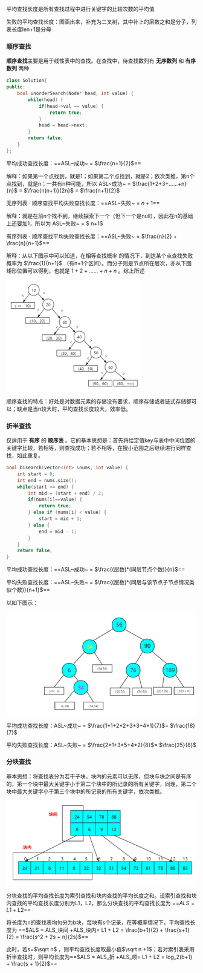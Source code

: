 平均查找长度是所有查找过程中进行关键字的比较次数的平均值

失败的平均查找长度：图画出来，补充为二叉树，其中补上的层数之和是分子，列表长度len+1是分母

### 顺序查找

**顺序查找**主要是用于线性表中的查找。在查找中，待查找数列有 **无序数列** 和 **有序数列** 两种

```c++
class Solution{
public:
	bool unorderSearch(Node* head, int value) {
		while(head) {
            if(head->val == value) {
                return true;
            }
            head = head->next;
        }
        return false;
	} 
};
```

平均成功查找长度：==ASL~成功~ = $\frac{n+1}{2}$==

解释：如果第一个点找到，就是1；如果第二个点找到，就是2；依次类推，第n个点找到，就是n；一共有n种可能，所以 ASL~成功~ = $\frac{1+2+3+……+n}{n}$ = $\frac{n(n+1)}{2n}$ = $\frac{n+1}{2}$

无序列表 · 顺序查找平均失败查找长度：==ASL~失败~ = $n+1$==

解释：就是在前n个找不到，继续探索下一个（但下一个是null），因此在n的基础上还要加1，所以为 ASL~失败~ = $ n+1$

有序列表 · 顺序查找平均失败查找长度：==ASL~失败~ = $\frac{n}{2} + \frac{n}{n+1}$==

解释：从以下图示中可以知道，在相等查找概率 的情况下，到达某个点查找失败概率为 $\frac{1}{n+1}$ （有n+1个区间）。而分子则是节点所在层次，亦从下图矩形位置可以得到，也就是 $1+2+……+n+n$ 。综上所述

<img src="pic/有序数列顺序查找.png" style="zoom:50%;" />

顺序查找的特点：好处是对数据元素的存储没有要求，顺序存储或者链式存储都可以；缺点是当n较大时，平均查找长度较大，效率低。

### 折半查找

仅适用于 **有序** 的 **顺序表** 。它的基本思想是：首先将给定值key与表中中间位置的关键字比较，若相等，则查找成功；若不相等，在搜小范围之后继续进行同样查找，如此重复。

```c++
bool bisearch(vector<int> &nums, int value) {
    int start = 0;
    int end = nums.size();
    while(start <= end) {
        int mid = (start + end) / 2;
        if(nums[i]==value) {
            return true;
        } else if (nums[i] < value) {
            start = mid + 1;
        } else {
            end = mid - 1;
        }
    }
    return false;
}
```

平均成功查找长度：==ASL~成功~ = $\frac{(层数)*(同层节点个数)}{n}$==

平均失败查找长度：==ASL~失败~ = $\frac{(层数)*(同层与该节点子节点情况类似个数)}{n+1}$==

以如下图示：

<img src="pic/折半查找3.png" style="zoom:75%;" />

平均成功查找长度：ASL~成功~ = $\frac{1*1+2*2+3*3+4*1}{7}$= $\frac{18}{7}$

平均失败查找长度：ASL~失败~ = $\frac{2*1+3*5+4*2}{8}$= $\frac{25}{8}$

### 分块查找

基本思想：将查找表分为若干子块。块内的元素可以无序，但块与块之间是有序的，第一个块中最大关键字小于第二个块中的所记录的所有关键字，同理，第二个块中最大关键字小于第三个块中的所记录的所有关键字，依次类推。

<img src="pic/分块查找.png" style="zoom:67%;" />

分块查找的平均查找长度为索引查找和块内查找的平均长度之和。设索引查找和块内查找的平均查找长度分别为L1，L2，那么分块查找的平均查找长度为 ==$ALS = L1 + L2$==

将长度为n的查找表均匀分为b块，每块有s个记录，在等概率情况下，平均查找长度为 ==$ALS = ALS_块间 +ALS_块内= L1 + L2 = \frac{b+1}{2} + \frac{s+1}{2} = \frac{s^2 + 2s + n}{2s}$==

此时，若s=$\sqrt n$ ，则平均查找长度取最小值$\sqrt n +1$；若对索引表采用折半查找时，则平均长度为==$ALS = ALS_折 +ALS_顺= L1 + L2 = log_2(b+1) + \frac{s + 1}{2}$==

